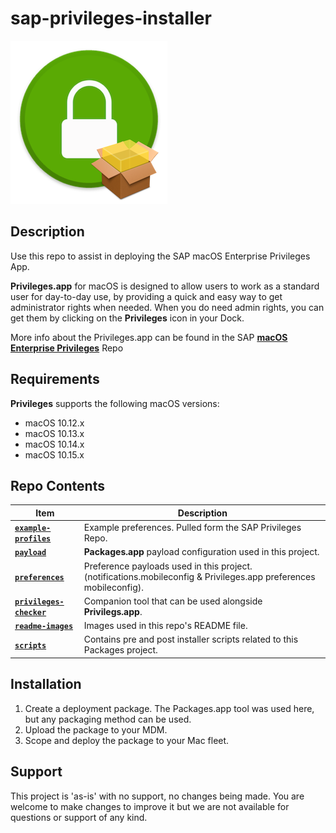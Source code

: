 # sap-privileges-installer

![](readme-images/privileges_installer_icon.png)

## Description 

Use this repo to assist in deploying the SAP macOS Enterprise Privileges App.

**Privileges.app** for macOS is designed to allow users to work as a standard user for day-to-day use, by providing a quick and easy way to get administrator rights when needed. When you do need admin rights, you can get them by clicking on the **Privileges** icon in your Dock.

More info about the Privileges.app can be found in the SAP **[macOS Enterprise Privileges](https://github.com/SAP/macOS-enterprise-privileges)** Repo


## Requirements

**Privileges** supports the following macOS versions:

* macOS 10.12.x
* macOS 10.13.x
* macOS 10.14.x
* macOS 10.15.x


## Repo Contents

Item | Description
| --- | ---
| **[`example-profiles`]()** | Example preferences. Pulled form the SAP Privileges Repo.
| **[`payload`]()** | **Packages.app** payload configuration used in this project.
| **[`preferences`]()** | Preference payloads used in this project. (notifications.mobileconfig & Privileges.app preferences mobileconfig).
| **[`privileges-checker`]()** | Companion tool that can be used alongside **Privilegs.app**.
| **[`readme-images`]()** | Images used in this repo's README file.
| **[`scripts`]()** | Contains pre and post installer scripts related to this Packages project.

## Installation

1. Create a deployment package. The Packages.app tool was used here, but any packaging method can be used.
2. Upload the package to your MDM.
3. Scope and deploy the package to your Mac fleet.


## Support

This project is 'as-is' with no support, no changes being made.  You are welcome to make changes to improve it but we are not available for questions or support of any kind.
